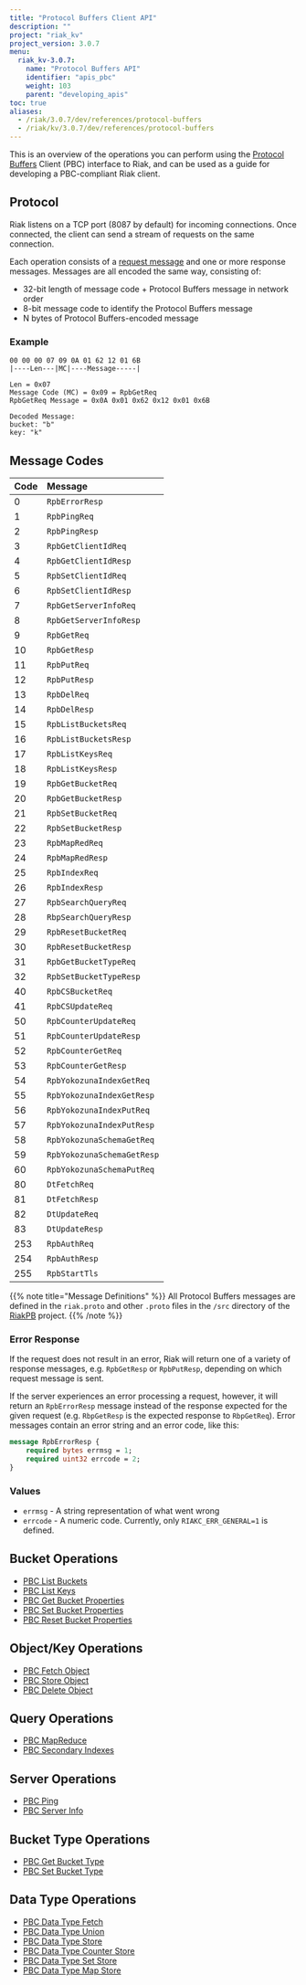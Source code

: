 ```yaml
---
title: "Protocol Buffers Client API"
description: ""
project: "riak_kv"
project_version: 3.0.7
menu:
  riak_kv-3.0.7:
    name: "Protocol Buffers API"
    identifier: "apis_pbc"
    weight: 103
    parent: "developing_apis"
toc: true
aliases:
  - /riak/3.0.7/dev/references/protocol-buffers
  - /riak/kv/3.0.7/dev/references/protocol-buffers
---
```


This is an overview of the operations you can perform using the
[Protocol Buffers](https://code.google.com/p/protobuf/) Client (PBC)
interface to Riak, and can be used as a guide for developing a
PBC-compliant Riak client.

## Protocol

Riak listens on a TCP port (8087 by default) for incoming connections.
Once connected, the client can send a stream of requests on the same
connection.

Each operation consists of a [request message](https://developers.google.com/protocol-buffers/docs/encoding) and one or more response messages. Messages are all encoded the same way, consisting of:

* 32-bit length of message code + Protocol Buffers message in network
  order
* 8-bit message code to identify the Protocol Buffers message
* N bytes of Protocol Buffers-encoded message

### Example

```
00 00 00 07 09 0A 01 62 12 01 6B
|----Len---|MC|----Message-----|

Len = 0x07
Message Code (MC) = 0x09 = RpbGetReq
RpbGetReq Message = 0x0A 0x01 0x62 0x12 0x01 0x6B

Decoded Message:
bucket: "b"
key: "k"
```

## Message Codes

Code | Message |
:----|:--------|
0 | `RpbErrorResp` |
1 | `RpbPingReq` |
2 | `RpbPingResp` |
3 | `RpbGetClientIdReq` |
4 | `RpbGetClientIdResp` |
5 | `RpbSetClientIdReq` |
6 | `RpbSetClientIdResp` |
7 | `RpbGetServerInfoReq` |
8 | `RpbGetServerInfoResp` |
9 | `RpbGetReq` |
10 | `RpbGetResp` |
11 | `RpbPutReq` |
12 | `RpbPutResp` |
13 | `RpbDelReq` |
14 | `RpbDelResp` |
15 | `RpbListBucketsReq` |
16 | `RpbListBucketsResp` |
17 | `RpbListKeysReq` |
18 | `RpbListKeysResp` |
19 | `RpbGetBucketReq` |
20 | `RpbGetBucketResp` |
21 | `RpbSetBucketReq` |
22 | `RpbSetBucketResp` |
23 | `RpbMapRedReq` |
24 | `RpbMapRedResp` |
25 | `RpbIndexReq` |
26 | `RpbIndexResp` |
27 | `RpbSearchQueryReq` |
28 | `RbpSearchQueryResp` |
29 | `RpbResetBucketReq` |
30 | `RpbResetBucketResp` |
31 | `RpbGetBucketTypeReq` |
32 | `RpbSetBucketTypeResp` |
40 | `RpbCSBucketReq` |
41 | `RpbCSUpdateReq` |
50 | `RpbCounterUpdateReq` |
51 | `RpbCounterUpdateResp` |
52 | `RpbCounterGetReq` |
53 | `RpbCounterGetResp` |
54 | `RpbYokozunaIndexGetReq` |
55 | `RpbYokozunaIndexGetResp` |
56 | `RpbYokozunaIndexPutReq` |
57 | `RpbYokozunaIndexPutResp` |
58 | `RpbYokozunaSchemaGetReq` |
59 | `RpbYokozunaSchemaGetResp` |
60 | `RpbYokozunaSchemaPutReq` |
80 | `DtFetchReq` |
81 | `DtFetchResp` |
82 | `DtUpdateReq` |
83 | `DtUpdateResp` |
253 | `RpbAuthReq` |
254 | `RpbAuthResp` |
255 | `RpbStartTls` |

{{% note title="Message Definitions" %}}
All Protocol Buffers messages are defined in the `riak.proto` and other
`.proto` files in the `/src` directory of the
<a href="https://github.com/basho/riak_pb">RiakPB</a> project.
{{% /note %}}

### Error Response

If the request does not result in an error, Riak will return one of a
variety of response messages, e.g. `RpbGetResp` or `RpbPutResp`,
depending on which request message is sent.

If the server experiences an error processing a request, however, it
will return an `RpbErrorResp` message instead of the response expected
for the given request (e.g. `RbpGetResp` is the expected response to
`RbpGetReq`). Error messages contain an error string and an error code,
like this:

```protobuf
message RpbErrorResp {
    required bytes errmsg = 1;
    required uint32 errcode = 2;
}
```

### Values

* `errmsg` - A string representation of what went wrong
* `errcode` - A numeric code. Currently, only `RIAKC_ERR_GENERAL=1`
  is defined.

## Bucket Operations

* [PBC List Buckets]({{<baseurl>}}riak/kv/3.0.7/developing/api/protocol-buffers/list-buckets)
* [PBC List Keys]({{<baseurl>}}riak/kv/3.0.7/developing/api/protocol-buffers/list-keys)
* [PBC Get Bucket Properties]({{<baseurl>}}riak/kv/3.0.7/developing/api/protocol-buffers/get-bucket-props)
* [PBC Set Bucket Properties]({{<baseurl>}}riak/kv/3.0.7/developing/api/protocol-buffers/set-bucket-props)
* [PBC Reset Bucket Properties]({{<baseurl>}}riak/kv/3.0.7/developing/api/protocol-buffers/reset-bucket-props)

## Object/Key Operations

* [PBC Fetch Object]({{<baseurl>}}riak/kv/3.0.7/developing/api/protocol-buffers/fetch-object)
* [PBC Store Object]({{<baseurl>}}riak/kv/3.0.7/developing/api/protocol-buffers/store-object)
* [PBC Delete Object]({{<baseurl>}}riak/kv/3.0.7/developing/api/protocol-buffers/delete-object)

## Query Operations

* [PBC MapReduce]({{<baseurl>}}riak/kv/3.0.7/developing/api/protocol-buffers/mapreduce)
* [PBC Secondary Indexes]({{<baseurl>}}riak/kv/3.0.7/developing/api/protocol-buffers/secondary-indexes)

## Server Operations

* [PBC Ping]({{<baseurl>}}riak/kv/3.0.7/developing/api/protocol-buffers/ping)
* [PBC Server Info]({{<baseurl>}}riak/kv/3.0.7/developing/api/protocol-buffers/server-info)

## Bucket Type Operations

* [PBC Get Bucket Type]({{<baseurl>}}riak/kv/3.0.7/developing/api/protocol-buffers/get-bucket-type)
* [PBC Set Bucket Type]({{<baseurl>}}riak/kv/3.0.7/developing/api/protocol-buffers/set-bucket-type)

## Data Type Operations

* [PBC Data Type Fetch]({{<baseurl>}}riak/kv/3.0.7/developing/api/protocol-buffers/dt-fetch)
* [PBC Data Type Union]({{<baseurl>}}riak/kv/3.0.7/developing/api/protocol-buffers/dt-union)
* [PBC Data Type Store]({{<baseurl>}}riak/kv/3.0.7/developing/api/protocol-buffers/dt-store)
* [PBC Data Type Counter Store]({{<baseurl>}}riak/kv/3.0.7/developing/api/protocol-buffers/dt-counter-store)
* [PBC Data Type Set Store]({{<baseurl>}}riak/kv/3.0.7/developing/api/protocol-buffers/dt-set-store)
* [PBC Data Type Map Store]({{<baseurl>}}riak/kv/3.0.7/developing/api/protocol-buffers/dt-map-store)




